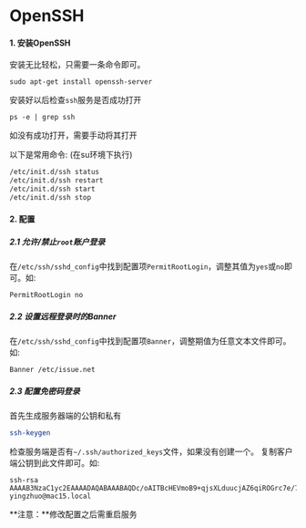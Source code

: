 # OpenSSH

#### 1. 安装OpenSSH

安装无比轻松，只需要一条命令即可。

```
sudo apt-get install openssh-server
```

安装好以后检查`ssh`服务是否成功打开

```
ps -e | grep ssh
```

如没有成功打开，需要手动将其打开

以下是常用命令: (在su环境下执行)

```bash
/etc/init.d/ssh status
/etc/init.d/ssh restart
/etc/init.d/ssh start
/etc/init.d/ssh stop
```

#### 2. 配置

##### 2.1 允许/禁止`root`账户登录

在`/etc/ssh/sshd_config`中找到配置项`PermitRootLogin`，调整其值为`yes`或`no`即可。如:

```
PermitRootLogin no
```

##### 2.2 设置远程登录时的Banner

在`/etc/ssh/sshd_config`中找到配置项`Banner`，调整期值为任意文本文件即可。如:

```
Banner /etc/issue.net
```

##### 2.3 配置免密码登录

首先生成服务器端的公钥和私有

```bash
ssh-keygen
```


检查服务端是否有`~/.ssh/authorized_keys`文件，如果没有创建一个。
复制客户端公钥到此文件即可。如:

```
ssh-rsa AAAAB3NzaC1yc2EAAAADAQABAAABAQDc/oAITBcHEVmoB9+qjsXLduucjAZ6qiROGrc7e/7tdXwM8vJjX06Frr4NrNVyb5Fm5opGjOnS7cKnz5EmqgBdS0pLptpyCH7N/ZgLRJCE6PhJGWrNg0HOp6FF4k9YLBgNEUIFoFfM90DVubta5WGehVDfF4awkIigN9Xxo2n+Wxdf0T1LIPdUh3U5IULiSgnLEmTImY9TlJbyetDscKMhNH7AzsneHv8T2Rl2nPSRtJiNrzPEbrtu7vcDDzeF1xW8lvx/kMK5MRBCGCQewLcbUp627hs4GL8CxbB1etR76UShuXTOFG0jwge5y3gnNnRnjreSVkw051u2cTCOBxXP yingzhuo@mac15.local
```

**注意：**修改配置之后需重启服务